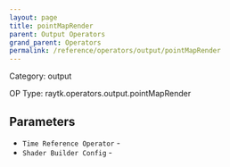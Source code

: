```yaml
---
layout: page
title: pointMapRender
parent: Output Operators
grand_parent: Operators
permalink: /reference/operators/output/pointMapRender
---
```


Category: output

OP Type: raytk.operators.output.pointMapRender

## Parameters

* `Time Reference Operator` - 
* `Shader Builder Config` -
